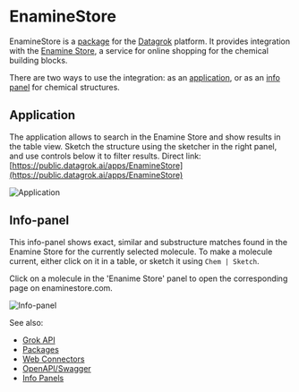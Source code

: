 # EnamineStore

EnamineStore is a [package](https://datagrok.ai/help/develop/develop#packages) for the [Datagrok](https://datagrok.ai) platform.
It provides integration with the [Enamine Store](https://enaminestore.com), a service for online shopping for the chemical building blocks.

There are two ways to use the integration: as an [application](https://datagrok.ai/help/develop/how-to/build-an-app),
or as an [info panel](https://datagrok.ai/help/discover/info-panels) for chemical structures.

## Application

The application allows to search in the Enamine Store and show results in the table view. Sketch the structure using the sketcher in the right panel, and use controls below it to filter results.
Direct link: [https://public.datagrok.ai/apps/EnamineStore](https://public.datagrok.ai/apps/EnamineStore)

![Application](images/application.png)

## Info-panel

This info-panel shows exact, similar and substructure matches found in the Enamine Store for the currently
selected molecule. To make a molecule current, either click on it in a table, or sketch it using
`Chem | Sketch`.

Click on a molecule in the 'Enanime Store' panel to open the corresponding page on enaminestore.com.

![Info-panel](images/info_panel.png)

See also:

* [Grok API](https://datagrok.ai/help/develop/js-api)
* [Packages](https://datagrok.ai/help/develop/develop#packages)
* [Web Connectors](https://datagrok.ai/help/access/connectors/web)
* [OpenAPI/Swagger](https://swagger.io/)
* [Info Panels](https://datagrok.ai/help/discover/info-panels)
